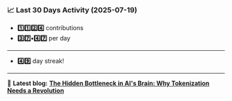 <!--START_STATS-->
### 📈 Last 30 Days Activity (2025-07-19)  
- **1️⃣1️⃣2️⃣4️⃣** contributions  
- **3️⃣7️⃣•4️⃣7️⃣** per day
---
- **4️⃣9️⃣** day streak!
---
📝 **Latest blog:** [**The Hidden Bottleneck in AI's Brain: Why Tokenization Needs a Revolution**](https://andriak.com/blog/tokenization-revolution)
<!--END_STATS-->

